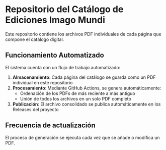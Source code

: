 # Repositorio del Catálogo de Ediciones Imago Mundi

Este repositorio contiene los archivos PDF individuales de cada página que compone el catálogo digital. 

## Funcionamiento Automatizado

El sistema cuenta con un flujo de trabajo automatizado:

1. **Almacenamiento**: Cada página del catálogo se guarda como un PDF individual en este repositorio
2. **Procesamiento**: Mediante GitHub Actions, se genera automáticamente:
   - Ordenación de los PDFs de más reciente a más antiguo
   - Unión de todos los archivos en un solo PDF completo
3. **Publicación**: El archivo consolidado se publica automáticamente en los Releases del proyecto


## Frecuencia de actualización

El proceso de generación se ejecuta cada vez que se añade o modifica un PDF.

